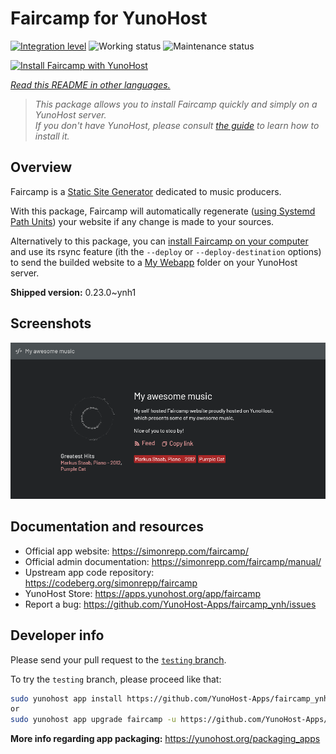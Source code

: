 <!--
N.B.: This README was automatically generated by <https://github.com/YunoHost/apps/tree/master/tools/readme_generator>
It shall NOT be edited by hand.
-->

# Faircamp for YunoHost

[![Integration level](https://apps.yunohost.org/badge/integration/faircamp)](https://ci-apps.yunohost.org/ci/apps/faircamp/)
![Working status](https://apps.yunohost.org/badge/state/faircamp)
![Maintenance status](https://apps.yunohost.org/badge/maintained/faircamp)

[![Install Faircamp with YunoHost](https://install-app.yunohost.org/install-with-yunohost.svg)](https://install-app.yunohost.org/?app=faircamp)

*[Read this README in other languages.](./ALL_README.md)*

> *This package allows you to install Faircamp quickly and simply on a YunoHost server.*  
> *If you don't have YunoHost, please consult [the guide](https://yunohost.org/install) to learn how to install it.*

## Overview

Faircamp is a [Static Site Generator](https://en.wikipedia.org/wiki/Static_site_generator) dedicated to music producers.

With this package, Faircamp will automatically regenerate ([using Systemd Path Units](https://www.putorius.net/systemd-path-units.html)) your website if any change is made to your sources.

Alternatively to this package, you can [install Faircamp on your computer](https://simonrepp.com/faircamp/manual/installation.html) and use its rsync feature (ith the `--deploy` or `--deploy-destination` options) to send the builded website to a [My Webapp](https://apps.yunohost.org/app/my_webapp) folder on your YunoHost server.


**Shipped version:** 0.23.0~ynh1

## Screenshots

![Screenshot of Faircamp](./doc/screenshots/faircamp-screenshot.png)

## Documentation and resources

- Official app website: <https://simonrepp.com/faircamp/>
- Official admin documentation: <https://simonrepp.com/faircamp/manual/>
- Upstream app code repository: <https://codeberg.org/simonrepp/faircamp>
- YunoHost Store: <https://apps.yunohost.org/app/faircamp>
- Report a bug: <https://github.com/YunoHost-Apps/faircamp_ynh/issues>

## Developer info

Please send your pull request to the [`testing` branch](https://github.com/YunoHost-Apps/faircamp_ynh/tree/testing).

To try the `testing` branch, please proceed like that:

```bash
sudo yunohost app install https://github.com/YunoHost-Apps/faircamp_ynh/tree/testing --debug
or
sudo yunohost app upgrade faircamp -u https://github.com/YunoHost-Apps/faircamp_ynh/tree/testing --debug
```

**More info regarding app packaging:** <https://yunohost.org/packaging_apps>
